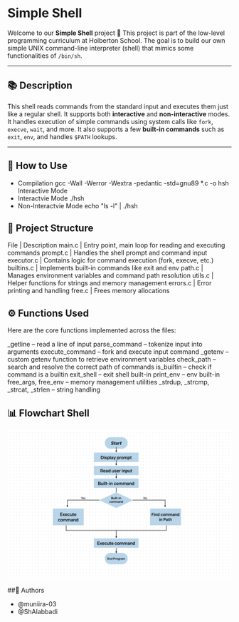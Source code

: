 # Simple Shell

Welcome to our **Simple Shell** project 👋
This project is part of the low-level programming curriculum at Holberton School.
The goal is to build our own simple UNIX command-line interpreter (shell) that mimics some functionalities of `/bin/sh`.

---

## 📚 Description

This shell reads commands from the standard input and executes them just like a regular shell.
It supports both **interactive** and **non-interactive** modes. It handles execution of simple commands using system calls like `fork`, `execve`, `wait`, and more.
It also supports a few **built-in commands** such as `exit`, `env`, and handles `$PATH` lookups.

---

## 🔧 How to Use

- Compilation
    gcc -Wall -Werror -Wextra -pedantic -std=gnu89 *.c -o hsh
Interactive Mode
- Interactvie Mode
    ./hsh
- Non-Interactvie Mode
    echo "ls -l" | ./hsh
## 📂 Project Structure

File | Description
main.c | Entry point, main loop for reading and executing commands
prompt.c | Handles the shell prompt and command input
executor.c | Contains logic for command execution (fork, execve, etc.)
builtins.c | Implements built-in commands like exit and env
path.c | Manages environment variables and command path resolution
utils.c | Helper functions for strings and memory management
errors.c | Error printing and handling
free.c | Frees memory allocations

## ⚙️  Functions Used


Here are the core functions implemented across the files:

_getline – read a line of input
parse_command – tokenize input into arguments
execute_command – fork and execute input command
_getenv – custom getenv function to retrieve environment variables
check_path – search and resolve the correct path of commands
is_builtin – check if command is a builtin
exit_shell – exit shell built-in
print_env – env built-in
free_args, free_env – memory management utilities
_strdup, _strcmp, _strcat, _strlen – string handling

## 📊 Flowchart Shell

![Shell Flowchart](https://github.com/muniira-03/holbertonschool-simple_shell/blob/main/flowchart.png?raw=true)

##👥 Authors
 - @muniira-03
 - @ShAlabbadi


